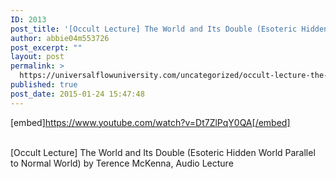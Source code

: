 ```yaml
---
ID: 2013
post_title: '[Occult Lecture] The World and Its Double (Esoteric Hidden World Parallel to Normal World)'
author: abbie04m553726
post_excerpt: ""
layout: post
permalink: >
  https://universalflowuniversity.com/uncategorized/occult-lecture-the-world-and-its-double-esoteric-hidden-world-parallel-to-normal-world/
published: true
post_date: 2015-01-24 15:47:48
---
```

[embed]https://www.youtube.com/watch?v=Dt7ZlPqY0QA[/embed]</br></br>
<p>[Occult Lecture] The World and Its Double (Esoteric Hidden World Parallel to Normal World) by Terence McKenna, Audio Lecture</p>